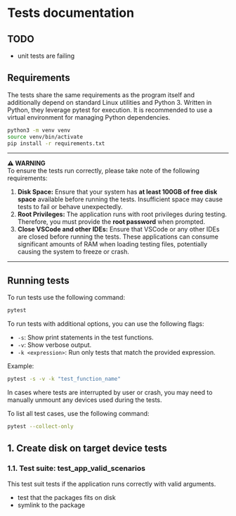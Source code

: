 # Tests documentation

## TODO

- unit tests are failing

## Requirements

The tests share the same requirements as the program itself and additionally depend on standard Linux utilities and Python 3. Written in Python, they leverage pytest for execution. It is recommended to use a virtual environment for managing Python dependencies.

```bash
python3 -m venv venv
source venv/bin/activate
pip install -r requirements.txt
```

---
**⚠️ WARNING**  
To ensure the tests run correctly, please take note of the following requirements:  

1. **Disk Space:** Ensure that your system has **at least 100GB of free disk space** available before running the tests. Insufficient space may cause tests to fail or behave unexpectedly.  
2. **Root Privileges:** The application runs with root privileges during testing. Therefore, you must provide the **root password** when prompted.
3. **Close VSCode and other IDEs:** Ensure that VSCode or any other IDEs are closed before running the tests. These applications can consume significant amounts of RAM when loading testing files, potentially causing the system to freeze or crash.

---

## Running tests

To run tests use the following command:

```bash
pytest
```

To run tests with additional options, you can use the following flags:

- `-s`: Show print statements in the test functions.
- `-v`: Show verbose output.
- `-k <expression>`: Run only tests that match the provided expression.

Example:

```bash
pytest -s -v -k "test_function_name"
```

In cases where tests are interrupted by user or crash, you may need to manually unmount any devices used during the tests.

To list all test cases, use the following command:

```bash
pytest --collect-only
```

## 1. Create disk on target device tests

### 1.1. Test suite: test_app_valid_scenarios

This test suit tests if the application runs correctly with valid arguments.

- test that the packages fits on disk
- symlink to the package

